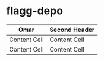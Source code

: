 # flagg-depo

| Omar  | Second Header |
| ----------- | ------------- |
| Content Cell  | Content Cell  |
| Content Cell  | Content Cell  |
